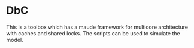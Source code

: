 # DbC
This is a toolbox which has a maude framework for multicore architecture with caches and shared locks.
The scripts can be used to simulate the model.
